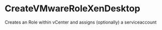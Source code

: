 # CreateVMwareRoleXenDesktop
Creates an Role within vCenter and assigns (optionally) a serviceaccount
